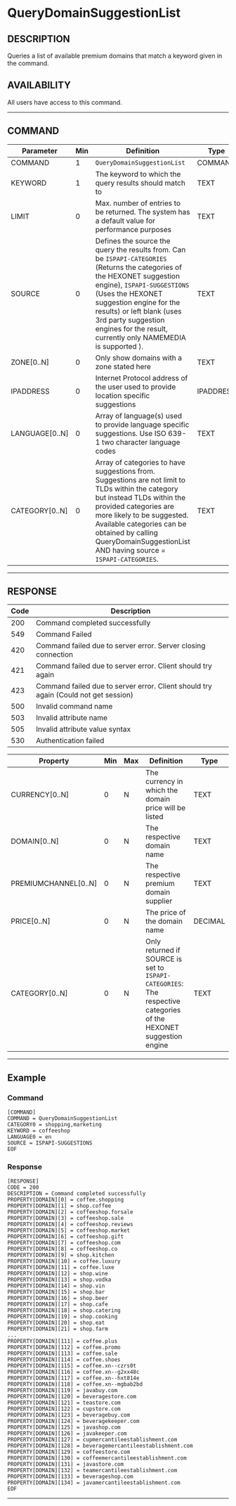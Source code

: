 # QueryDomainSuggestionList

## DESCRIPTION
Queries a list of available premium domains that match a keyword given in the command.

## AVAILABILITY
All users have access to this command.

----
## COMMAND

Parameter | Min | Definition | Type
---- | ---- | ---- | ----
COMMAND | 1 | `QueryDomainSuggestionList` | COMMAND
KEYWORD | 1 | The keyword to which the query results should match to | TEXT
LIMIT | 0 | Max. number of entries to be returned. The system has a default value for performance purposes | TEXT
SOURCE | 0 | Defines the source the query the results from. Can be `ISPAPI-CATEGORIES` (Returns the categories of the HEXONET suggestion engine), `ISPAPI-SUGGESTIONS` (Uses the HEXONET suggestion engine for the results) or left blank (uses 3rd party suggestion engines for the result, currently only NAMEMEDIA is supported ).   | TEXT
ZONE[0..N] | 0 | Only show domains with a zone stated here | TEXT
IPADDRESS | 0 | Internet Protocol address of the user used to provide location specific suggestions | IPADDRESS
LANGUAGE[0..N] | 0 | Array of language(s) used to provide language specific suggestions. Use ISO 639-1 two character language codes | TEXT
CATEGORY[0..N] | 0 | Array of categories to have suggestions from. Suggestions are not limit to TLDs within the category but instead TLDs within the provided categories are more likely to be suggested. Available categories can be obtained by calling QueryDomainSuggestionList AND having source = `ISPAPI-CATEGORIES`. | TEXT
----
## RESPONSE

Code | Description
---- | ----
200 | Command completed successfully
549 | Command Failed
420 | Command failed due to server error. Server closing connection
421 | Command failed due to server error. Client should try again
423 | Command failed due to server error. Client should try again (Could not get session)
500 | Invalid command name
503 | Invalid attribute name
505 | Invalid attribute value syntax
530 | Authentication failed

Property | Min | Max | Definition | Type
---- | ---- | ---- | ---- | ----
CURRENCY[0..N] | 0 | N | The currency in which the domain price will be listed | TEXT
DOMAIN[0..N] | 0 | N | The respective domain name | TEXT
PREMIUMCHANNEL[0..N] | 0 | N | The respective premium domain supplier | TEXT
PRICE[0..N] | 0 | N | The price of the domain name | DECIMAL
CATEGORY[0..N] | 0 | N | Only returned if SOURCE is set to `ISPAPI-CATEGORIES`: The respective categories of the HEXONET suggestion engine | TEXT
----
## Example

### Command

```
[COMMAND]
COMMAND = QueryDomainSuggestionList
CATEGORY0 = shopping,marketing
KEYWORD = coffeeshop
LANGUAGE0 = en
SOURCE = ISPAPI-SUGGESTIONS
EOF
```
### Response

```
[RESPONSE]
CODE = 200
DESCRIPTION = Command completed successfully
PROPERTY[DOMAIN][0] = coffee.shopping
PROPERTY[DOMAIN][1] = shop.coffee
PROPERTY[DOMAIN][2] = coffeeshop.forsale
PROPERTY[DOMAIN][3] = coffeeshop.sale
PROPERTY[DOMAIN][4] = coffeeshop.reviews
PROPERTY[DOMAIN][5] = coffeeshop.market
PROPERTY[DOMAIN][6] = coffeeshop.gift
PROPERTY[DOMAIN][7] = coffeeshop.com
PROPERTY[DOMAIN][8] = coffeeshop.co
PROPERTY[DOMAIN][9] = shop.kitchen
PROPERTY[DOMAIN][10] = coffee.luxury
PROPERTY[DOMAIN][11] = coffee.luxe
PROPERTY[DOMAIN][12] = shop.wine
PROPERTY[DOMAIN][13] = shop.vodka
PROPERTY[DOMAIN][14] = shop.vin
PROPERTY[DOMAIN][15] = shop.bar
PROPERTY[DOMAIN][16] = shop.beer
PROPERTY[DOMAIN][17] = shop.cafe
PROPERTY[DOMAIN][18] = shop.catering
PROPERTY[DOMAIN][19] = shop.cooking
PROPERTY[DOMAIN][20] = shop.eat
PROPERTY[DOMAIN][21] = shop.farm
...
PROPERTY[DOMAIN][111] = coffee.plus
PROPERTY[DOMAIN][112] = coffee.promo
PROPERTY[DOMAIN][113] = coffee.sale
PROPERTY[DOMAIN][114] = coffee.shoes
PROPERTY[DOMAIN][115] = coffee.xn--czrs0t
PROPERTY[DOMAIN][116] = coffee.xn--g2xx48c
PROPERTY[DOMAIN][117] = coffee.xn--hxt814e
PROPERTY[DOMAIN][118] = coffee.xn--mgbab2bd
PROPERTY[DOMAIN][119] = javabuy.com
PROPERTY[DOMAIN][120] = beveragestore.com
PROPERTY[DOMAIN][121] = teastore.com
PROPERTY[DOMAIN][122] = cupstore.com
PROPERTY[DOMAIN][123] = beveragebuy.com
PROPERTY[DOMAIN][124] = beveragekeeper.com
PROPERTY[DOMAIN][125] = javashop.com
PROPERTY[DOMAIN][126] = javakeeper.com
PROPERTY[DOMAIN][127] = cupmercantileestablishment.com
PROPERTY[DOMAIN][128] = beveragemercantileestablishment.com
PROPERTY[DOMAIN][129] = coffeestore.com
PROPERTY[DOMAIN][130] = coffeemercantileestablishment.com
PROPERTY[DOMAIN][131] = javastore.com
PROPERTY[DOMAIN][132] = teamercantileestablishment.com
PROPERTY[DOMAIN][133] = beverageshop.com
PROPERTY[DOMAIN][134] = javamercantileestablishment.com
EOF
```

----
